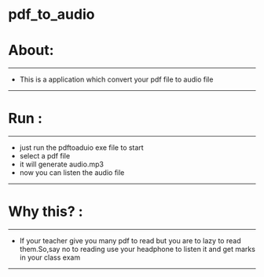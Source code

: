 # pdf_to_audio

# About:
---
* This is a application which convert your pdf file to audio file
---
# Run :
---
* just run the pdftoaduio exe file to start 
* select a pdf file 
* it will generate audio.mp3 
* now you can listen the audio file
---
# Why this? :
---
* If your teacher give you many pdf to read but you are to lazy to read them.So,say no to reading use your headphone to listen it and get marks in your class exam
---
